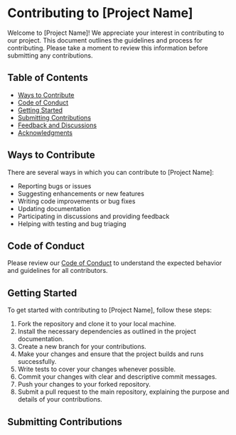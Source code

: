 # Contributing to [Project Name]

Welcome to [Project Name]! We appreciate your interest in contributing to our project. This document outlines the guidelines and process for contributing. Please take a moment to review this information before submitting any contributions.

## Table of Contents

- [Ways to Contribute](#ways-to-contribute)
- [Code of Conduct](#code-of-conduct)
- [Getting Started](#getting-started)
- [Submitting Contributions](#submitting-contributions)
- [Feedback and Discussions](#feedback-and-discussions)
- [Acknowledgments](#acknowledgments)

## Ways to Contribute

There are several ways in which you can contribute to [Project Name]:

- Reporting bugs or issues
- Suggesting enhancements or new features
- Writing code improvements or bug fixes
- Updating documentation
- Participating in discussions and providing feedback
- Helping with testing and bug triaging

## Code of Conduct

Please review our [Code of Conduct](CODE_OF_CONDUCT.md) to understand the expected behavior and guidelines for all contributors.

## Getting Started

To get started with contributing to [Project Name], follow these steps:

1. Fork the repository and clone it to your local machine.
2. Install the necessary dependencies as outlined in the project documentation.
3. Create a new branch for your contributions.
4. Make your changes and ensure that the project builds and runs successfully.
5. Write tests to cover your changes whenever possible.
6. Commit your changes with clear and descriptive commit messages.
7. Push your changes to your forked repository.
8. Submit a pull request to the main repository, explaining the purpose and details of your contributions.

## Submitting Contributions
